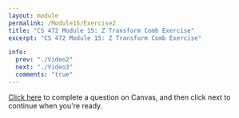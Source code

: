 ```yaml
---
layout: module
permalink: /Module15/Exercise2
title: "CS 472 Module 15: Z Transform Comb Exercise"
excerpt: "CS 472 Module 15: Z Transform Comb Exercise"

info:
  prev: "./Video2"
  next: "./Video3"
  comments: "true"
---
```


<a href = "https://ursinus.instructure.com/courses/12301/quizzes/13632">Click here</a> to complete a question on Canvas, and then click next to continue when you're ready.